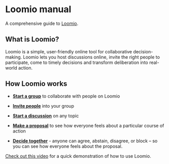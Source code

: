# Loomio manual

A comprehensive guide to [Loomio](https://loomio.org/).

## What is Loomio?

Loomio is a simple, user-friendly online tool for collaborative decision-making. Loomio lets you host discussions online, invite the right people to participate, come to timely decisions and transform deliberation into real-world action.

## How Loomio works

* **[Start a group](https://www.loomio.org/help#starting-new-group)** to collaborate with people on Loomio

* **[Invite people](https://www.loomio.org/help#inviting-members)** into your group

* **[Start a discussion](https://www.loomio.org/help#starting-discussions)** on any topic

* **[Make a proposal](https://www.loomio.org/help#starting-proposals)** to see how everyone feels about a particular course of action

* **[Decide together](https://www.loomio.org/help#stating-positions)** - anyone can agree, abstain, disagree, or block – so you can see how everyone feels about the proposal.

[Check out this video](https://www.youtube.com/watch?v=pF-wpXo8Rdw) for a quick demonstration of how to use Loomio.